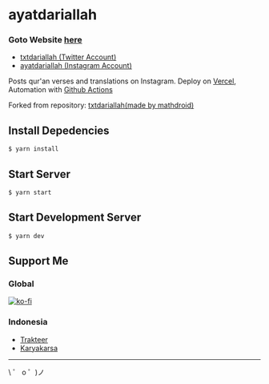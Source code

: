 # ayatdariallah

### Goto Website [here](https://ayatdariallah.sutanlab.id)

- [txtdariallah (Twitter Account)](https://twitter.com/txtdariallah)
- [ayatdariallah (Instagram Account)](https://instagram.com/ayatdariallah)

Posts qur'an verses and translations on Instagram. Deploy on [Vercel](https://vercel.com), Automation with [Github Actions](https://github.com/features/actions)

Forked from repository: [txtdariallah(made by mathdroid)](https://github.com/mathdroid/txtdariallah)

## Install Depedencies
```bash
$ yarn install
```

## Start Server
```bash
$ yarn start
```

## Start Development Server
```bash
$ yarn dev
```

## Support Me
### Global
[![ko-fi](https://www.ko-fi.com/img/githubbutton_sm.svg)](https://ko-fi.com/B0B71P7PB)
### Indonesia
- [Trakteer](https://trakteer.id/sutanlab)
- [Karyakarsa](https://karyakarsa.com/sutanlab)

---

\ ゜ o ゜)ノ
